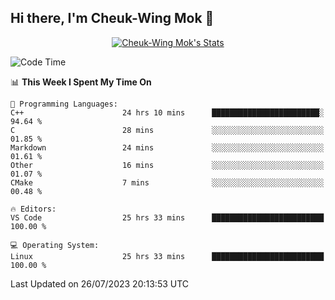 ## Hi there, I'm Cheuk-Wing Mok 👋

<!--
**mozro0327/mozro0327** is a ✨ _special_ ✨ repository because its `README.md` (this file) appears on your GitHub profile.

Here are some ideas to get you started:

- 🔭 I’m currently working on ...
- 🌱 I’m currently learning ...
- 👯 I’m looking to collaborate on ...
- 🤔 I’m looking for help with ...
- 💬 Ask me about ...
- 📫 How to reach me: ...
- 😄 Pronouns: ...
- ⚡ Fun fact: ...
-->

<p align="center">
  <a href="https://github.com/mozro0327" class="rich-diff-level-one">
    <img src="https://github-readme-stats.vercel.app/api?username=mozro0327&title_color=333&text_color=777" alt="Cheuk-Wing Mok's Stats" >
    <!-- &hide=issues
    <img src="https://github-readme-stats.vercel.app/api?username=mozro0327&hide=issues&title_color=333&text_color=777" alt="Cheuk-Wing Mok's Stats" >
    -->
  </a>
</p>

<!--START_SECTION:waka-->
![Code Time](http://img.shields.io/badge/Code%20Time-1%2C765%20hrs%2059%20mins-blue)

📊 **This Week I Spent My Time On** 

```text
💬 Programming Languages: 
C++                      24 hrs 10 mins      ████████████████████████░   94.64 % 
C                        28 mins             ░░░░░░░░░░░░░░░░░░░░░░░░░   01.85 % 
Markdown                 24 mins             ░░░░░░░░░░░░░░░░░░░░░░░░░   01.61 % 
Other                    16 mins             ░░░░░░░░░░░░░░░░░░░░░░░░░   01.07 % 
CMake                    7 mins              ░░░░░░░░░░░░░░░░░░░░░░░░░   00.48 % 

🔥 Editors: 
VS Code                  25 hrs 33 mins      █████████████████████████   100.00 % 

💻 Operating System: 
Linux                    25 hrs 33 mins      █████████████████████████   100.00 % 
```


 Last Updated on 26/07/2023 20:13:53 UTC
<!--END_SECTION:waka-->
